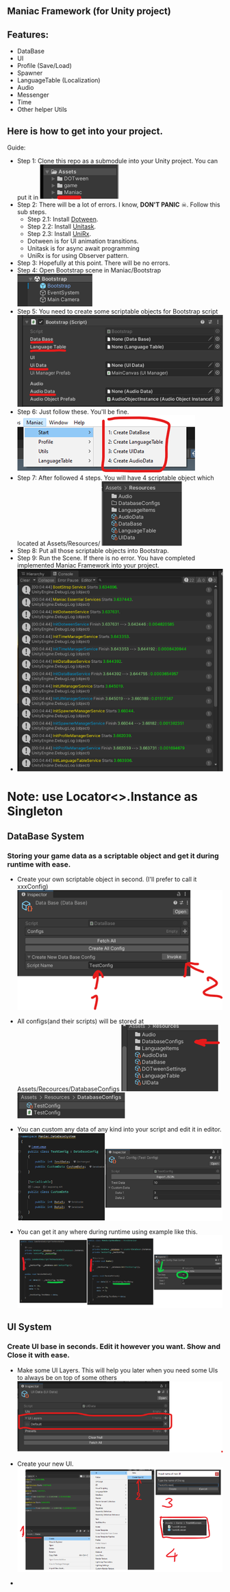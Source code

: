 Maniac Framework (for Unity project)
--
## Features:
- DataBase
- UI
- Profile (Save/Load)
- Spawner
- LanguageTable (Localization)
- Audio
- Messenger
- Time
- Other helper Utils

## Here is how to get into your project.
Guide:
- Step 1: Clone this repo as a submodule into your Unity project. You can put it in ![img.png](ImagesForReadme/img.png)
- Step 2: There will be a lot of errors. I know, **DON'T PANIC** ☠. Follow this sub steps.
  - Step 2.1: Install [Dotween](http://dotween.demigiant.com/getstarted.php).
  - Step 2.2: Install [Unitask](https://github.com/Cysharp/UniTask/releases).
  - Step 2.3: Install [UniRx](https://github.com/neuecc/UniRx/releases).
  - Dotween is for UI animation transitions.
  - Unitask is for async await programming
  - UniRx is for using Observer pattern.
- Step 3: Hopefully at this point. There will be no errors.
- Step 4: Open Bootstrap scene in Maniac/Bootstrap ![img.png](ImagesForReadme/img_1.png)
- Step 5: You need to create some scriptable objects for Bootstrap script ![img_1.png](ImagesForReadme/img_2.png)
- Step 6: Just follow these. You'll be fine. ![img.png](ImagesForReadme/img_3.png)
- Step 7: After followed 4 steps. You will have 4 scriptable object which located at Assets/Resources/ ![img.png](ImagesForReadme/img_4.png)
- Step 8: Put all those scriptable objects into Bootstrap.
- Step 9: Run the Scene. If there is no error. You have completed implemented Maniac Framework into your project.
- ![img.png](ImagesForReadme/img_5.png)

# Note: use Locator<>.Instance as Singleton 

## DataBase System
### Storing your game data as a scriptable object and get it during runtime with ease.

- Create your own scriptable object in second. (I'll prefer to call it xxxConfig)
![img.png](img.png)


- All configs(and their scripts) will be stored at Assets/Recources/DatabaseConfigs
![img_1.png](img_1.png)![img_2.png](img_2.png)


- You can custom any data of any kind into your script and edit it in editor.
![img_3.png](img_3.png)


- You can get it any where during runtime using example like this.
![img_4.png](img_4.png)

## UI System
### Create UI base in seconds. Edit it however you want. Show and Close it with ease.

- Make some UI Layers. This will help you later when you need some UIs to always be on top of some others 
![img_6.png](img_6.png)

- Create your new UI.
![img_5.png](img_5.png)
 
-
